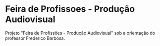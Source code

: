 # Feira de Profissoes - Produção Audiovisual
Projeto "Feira de Profissões - Produção Audiovisual" sob a orientação do professor Frederico Barbosa.
